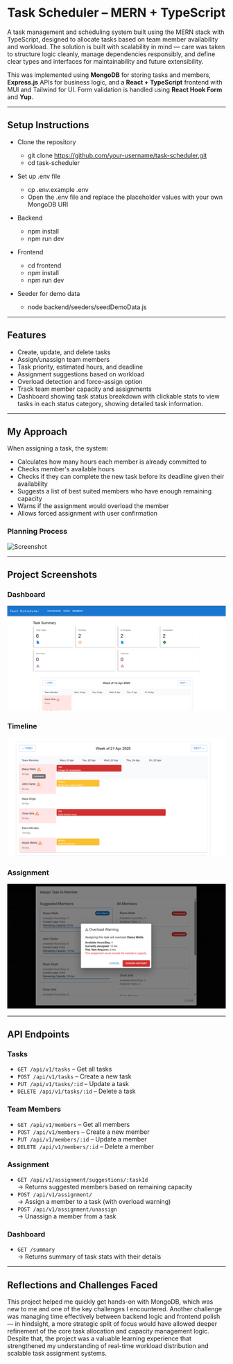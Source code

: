 # Task Scheduler – MERN + TypeScript

A task management and scheduling system built using the MERN stack with TypeScript, designed to allocate tasks based on team member availability and workload. The solution is built with scalability in mind — care was taken to structure logic cleanly, manage dependencies responsibly, and define clear types and interfaces for maintainability and future extensibility.

This was implemented using **MongoDB** for storing tasks and members, **Express.js** APIs for business logic, and a **React + TypeScript** frontend with MUI and Tailwind for UI. Form validation is handled using **React Hook Form** and **Yup**.

---

## Setup Instructions

- Clone the repository
    - git clone https://github.com/your-username/task-scheduler.git
    - cd task-scheduler

- Set up .env file
    - cp .env.example .env
    - Open the .env file and replace the placeholder values with your own MongoDB URI

- Backend
    - npm install
    - npm run dev

- Frontend
    - cd frontend
    - npm install
    - npm run dev

- Seeder for demo data
    - node backend/seeders/seedDemoData.js

---

## Features

- Create, update, and delete tasks
- Assign/unassign team members
- Task priority, estimated hours, and deadline
- Assignment suggestions based on workload
- Overload detection and force-assign option
- Track team member capacity and assignments
- Dashboard showing task status breakdown with clickable stats to view tasks in each status category, showing detailed task information.

---

## My Approach

When assigning a task, the system:

- Calculates how many hours each member is already committed to
- Checks member's available hours
- Checks if they can complete the new task before its deadline given their availability
- Suggests a list of best suited members who have enough remaining capacity
- Warns if the assignment would overload the member
- Allows forced assignment with user confirmation

### Planning Process

![Screenshot](screenshots/project_planning.png)


---

## Project Screenshots

### Dashboard
![Screenshot](screenshots/dashboard.png)
### Timeline
![Screenshot](screenshots/timeline.png)
### Assignment 
![Screenshot](screenshots/assignment.png)

---

##  API Endpoints

### Tasks
- `GET /api/v1/tasks` – Get all tasks  
- `POST /api/v1/tasks` – Create a new task  
- `PUT /api/v1/tasks/:id` – Update a task  
- `DELETE /api/v1/tasks/:id` – Delete a task  

### Team Members
- `GET /api/v1/members` – Get all members  
- `POST /api/v1/members` – Create a new member  
- `PUT /api/v1/members/:id` – Update a member  
- `DELETE /api/v1/members/:id` – Delete a member  

### Assignment
- `GET /api/v1/assignment/suggestions/:taskId`  
  → Returns suggested members based on remaining capacity  
- `POST /api/v1/assignment/`  
  → Assign a member to a task (with overload warning)  
- `POST /api/v1/assignment/unassign`  
  → Unassign a member from a task

### Dashboard
- `GET /summary`  
  → Returns summary of task stats with their details

---

## Reflections and Challenges Faced

This project helped me quickly get hands-on with MongoDB, which was new to me and one of the key challenges I encountered. Another challenge was managing time effectively between backend logic and frontend polish — in hindsight, a more strategic split of focus would have allowed deeper refinement of the core task allocation and capacity management logic. Despite that, the project was a valuable learning experience that strengthened my understanding of real-time workload distribution and scalable task assignment systems.


